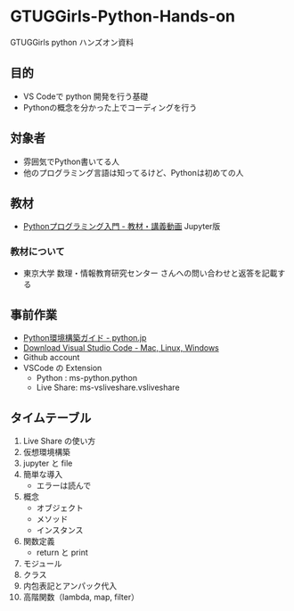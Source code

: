 # GTUGGirls-Python-Hands-on
GTUGGirls python ハンズオン資料

## 目的
- VS Codeで python 開発を行う基礎
- Pythonの概念を分かった上でコーディングを行う

## 対象者
- 雰囲気でPython書いてる人
- 他のプログラミング言語は知ってるけど、Pythonは初めての人

## 教材
- [Pythonプログラミング入門 - 教材・講義動画](https://sites.google.com/view/ut-python/resource/%E6%95%99%E6%9D%90%E8%AC%9B%E7%BE%A9%E5%8B%95%E7%94%BB?authuser=0) Jupyter版
### 教材について
- 東京大学 数理・情報教育研究センター さんへの問い合わせと返答を記載する

## 事前作業
- [Python環境構築ガイド - python.jp](https://www.python.jp/install/install.html#4jqgmS)
- [Download Visual Studio Code - Mac, Linux, Windows](https://code.visualstudio.com/download)
- Github account
- VSCode の Extension
    - Python : ms-python.python
    - Live Share: ms-vsliveshare.vsliveshare

## タイムテーブル

1. Live Share の使い方
1. 仮想環境構築
1. jupyter と file
1. 簡単な導入
    - エラーは読んで
1. 概念
    - オブジェクト
    - メソッド
    - インスタンス
1. 関数定義
    - return と print 
1. モジュール
1. クラス
1. 内包表記とアンパック代入
1. 高階関数（lambda, map, filter）

